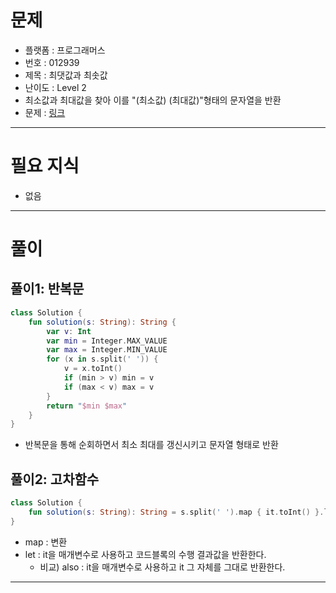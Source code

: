 # 문제
- 플랫폼 : 프로그래머스
- 번호 : 012939
- 제목 : 최댓값과 최솟값
- 난이도 : Level 2
- 최소값과 최대값을 찾아 이를 "(최소값) (최대값)"형태의 문자열을 반환
- 문제 : <a href="https://school.programmers.co.kr/learn/courses/30/lessons/12939" target="_blank">링크</a>

---

# 필요 지식
- 없음

---

# 풀이
## 풀이1: 반복문
```kotlin
class Solution {
    fun solution(s: String): String {
        var v: Int
        var min = Integer.MAX_VALUE
        var max = Integer.MIN_VALUE
        for (x in s.split(' ')) {
            v = x.toInt()
            if (min > v) min = v
            if (max < v) max = v
        }
        return "$min $max"
    }
}
```
- 반복문을 통해 순회하면서  최소 최대를 갱신시키고 문자열 형태로 반환

## 풀이2: 고차함수
```kotlin
class Solution {
    fun solution(s: String): String = s.split(' ').map { it.toInt() }.let { "${it.min()} ${it.max()}" }
}
```
- map : 변환
- let : it을 매개변수로 사용하고 코드블록의 수행 결과값을 반환한다.
  - 비교) also : it을 매개변수로 사용하고 it 그 자체를 그대로 반환한다.

---
